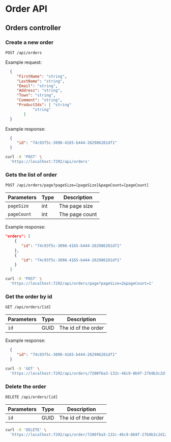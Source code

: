 # Order API

## Orders controller

### Create a new order

```
POST /api/orders
```

Example request:

```json
  {
     "FirstName": "string",
     "LastName": "string",
     "Email": "string",
     "Address": "string",
     "Town": "string",
     "Comment": "string",
     "ProductIds": [ "string"
            "string"
        ]
  }
```

Example response:

```json
  {
     "id": "74c93f5c-3098-4165-b444-262986281df1"
  }
```

```bash
curl -X 'POST' \
  'https://localhost:7292/api/orders'
```

### Gets the list of order

```
POST /api/orders/page?pageSize=[pageSize]&pageCount=[pageCount]
```

| Parameters | Type    | Description           |
| --------- | -------  | --------------------- |
| `pageSize`| int | The page size |
| `pageCount`| int | The page count |

Example response:

```json
"orders": [
    {
       "id": "74c93f5c-3098-4165-b444-262986281df1"
    },
    {
       "id": "74c93f5c-3098-4165-b444-262986281df1"
    }
  ]
```

```bash
curl -X 'POST' \
  'https://localhost:7292/api/orders/page?pageSize=2&pageCount=1'
```

### Get the order by id

```
GET /api/orders/[id]
```

| Parameters | Type    | Description           |
| --------- | -------  | --------------------- |
| `id`| GUID | The id of the order |

Example response:

```json
  {
     "id": "74c93f5c-3098-4165-b444-262986281df1"
  }
```

```bash
curl -X 'GET' \
  'https://localhost:7292/api/orders/7200f6a3-132c-46c9-8b9f-27b9b3c2d122'
```

### Delete the order

```
DELETE /api/orders/[id]
```

| Parameters | Type    | Description           |
| --------- | -------  | --------------------- |
| `id`| GUID | The id of the order |

```bash
curl -X 'DELETE' \
  'https://localhost:7292/api/order/7200f6a3-132c-46c9-8b9f-27b9b3c2d122'
```
